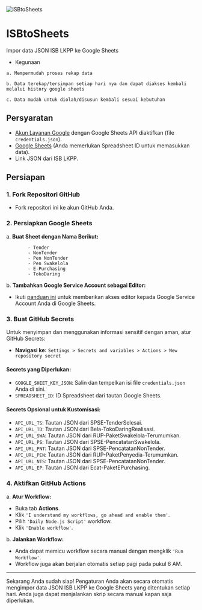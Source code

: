 ![ISBtoSheets](https://github.com/deniganda/ISBtoSheets/blob/main/Guide/ISBtoSheets.png)

# ISBtoSheets
Impor data JSON ISB LKPP ke Google Sheets
 - Kegunaan
```
a. Mempermudah proses rekap data

b. Data terekap/tersimpan setiap hari nya dan dapat diakses kembali melalui history google sheets

c. Data mudah untuk diolah/disusun kembali sesuai kebutuhan
```

## Persyaratan
- [Akun Layanan Google](https://github.com/deniganda/ISBtoSheets/blob/main/Guide/Google%20Service%20Account.md) dengan Google Sheets API diaktifkan (file `credentials.json`).
- [Google Sheets](https://github.com/deniganda/ISBtoSheets/blob/main/Guide/Google%20Sheets.md) (Anda memerlukan Spreadsheet ID untuk memasukkan data).
- Link JSON dari ISB LKPP.

## Persiapan

### 1. Fork Repositori GitHub

- Fork repositori ini ke akun GitHub Anda.

### 2. Persiapkan Google Sheets

a. **Buat Sheet dengan Nama Berikut:**
``` 
        - Tender
        - NonTender
        - Pen NonTender
        - Pen Swakelola
        - E-Purchasing
        - TokoDaring
```
b. **Tambahkan Google Service Account sebagai Editor:**
- Ikuti [panduan ini](https://github.com/deniganda/ISBtoSheets/blob/main/Guide/Google%20Sheets.md#how-to-add-the-google-service-account-as-an-editor-in-google-sheets) untuk memberikan akses editor kepada Google Service Account Anda di Google Sheets.

### 3. Buat GitHub Secrets

Untuk menyimpan dan menggunakan informasi sensitif dengan aman, atur GitHub Secrets:

- **Navigasi ke:** `Settings > Secrets and variables > Actions > New repository secret`

#### **Secrets yang Diperlukan:**
- `GOOGLE_SHEET_KEY_JSON`: Salin dan tempelkan isi file `credentials.json` Anda di sini.
- `SPREADSHEET_ID`: ID Spreadsheet dari tautan Google Sheets.

#### **Secrets Opsional untuk Kustomisasi:**
- `API_URL_TS`: Tautan JSON dari SPSE-TenderSelesai.
- `API_URL_TD`: Tautan JSON dari Bela-TokoDaringRealisasi.
- `API_URL_SWA`: Tautan JSON dari RUP-PaketSwakelola-Terumumkan.
- `API_URL_PS`: Tautan JSON dari SPSE-PencatatanSwakelola.
- `API_URL_PNT`: Tautan JSON dari SPSE-PencatatanNonTender.
- `API_URL_PEN`: Tautan JSON dari RUP-PaketPenyedia-Terumumkan.
- `API_URL_NTS`: Tautan JSON dari SPSE-PencatatanNonTender.
- `API_URL_EP`: Tautan JSON dari Ecat-PaketEPurchasing.

### 4. Aktifkan GitHub Actions

a. **Atur Workflow:**
- Buka tab **Actions**.
- Klik `'I understand my workflows, go ahead and enable them'`.
- Pilih `'Daily Node.js Script'` workflow.
- Klik `'Enable workflow'`.

b. **Jalankan Workflow:**
- Anda dapat memicu workflow secara manual dengan mengklik `'Run Workflow'`.
- Workflow juga akan berjalan otomatis setiap pagi pada pukul 6 AM.

---

Sekarang Anda sudah siap! Pengaturan Anda akan secara otomatis mengimpor data JSON ISB LKPP ke Google Sheets yang ditentukan setiap hari. Anda juga dapat menjalankan skrip secara manual kapan saja diperlukan.
